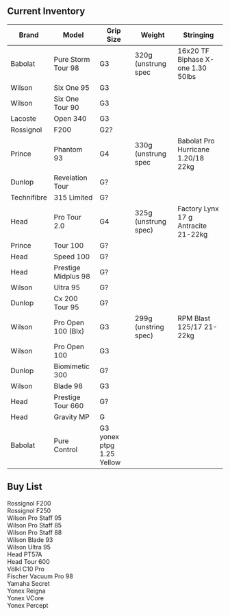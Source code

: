 Current Inventory
-----------------

| Brand | Model | Grip Size | Weight | Stringing | 
| ----- | ----- | --------- | ------ | --------- |
|Babolat | Pure Storm Tour 98 | G3 | 320g (unstrung spec | 16x20 TF Biphase X-one 1.30 50lbs |  
|Wilson | Six One 95| G3 |  
|Wilson | Six One Tour 90 | G3  
|Lacoste | Open 340 | G3  
|Rossignol | F200 | G2?  
|Prince | Phantom 93 | G4 | 330g (unstrung spec | Babolat Pro Hurricane 1.20/18 22kg | 
|Dunlop | Revelation Tour | G?  
|Technifibre | 315 Limited | G?  
|Head |Pro Tour 2.0 | G4 | 325g (unstrung spec) | Factory Lynx 17 g Antracite 21-22kg |
|Prince |Tour 100 |G?  
|Head | Speed 100 | G?  
|Head | Prestige Midplus 98 | G?  
|Wilson | Ultra 95 | G?  
|Dunlop | Cx 200 Tour 95 | G?  
|Wilson |Pro Open 100 (Blx) | G3 | 299g (unstring spec) | RPM Blast 125/17 21-22kg |
|Wilson |Pro Open 100 | G3  
|Dunlop | Biomimetic 300 | G?  
|Wilson | Blade 98 | G3  
|Head | Prestige Tour 660 | G?  
|Head | Gravity MP | G
|Babolat| Pure Control | G3 yonex ptpg 1.25 Yellow

Buy List
---------

Rossignol F200  
Rossignol F250  
Wilson Pro Staff 95  
Wilson Pro Staff 85  
Wilson Pro Staff 88  
Wilson Blade 93  
Wilson Ultra 95  
Head PT57A  
Head Tour 600  
Völkl C10 Pro  
Fischer Vacuum Pro 98  
Yamaha Secret  
Yonex Reigna  
Yonex VCore  
Yonex Percept  


